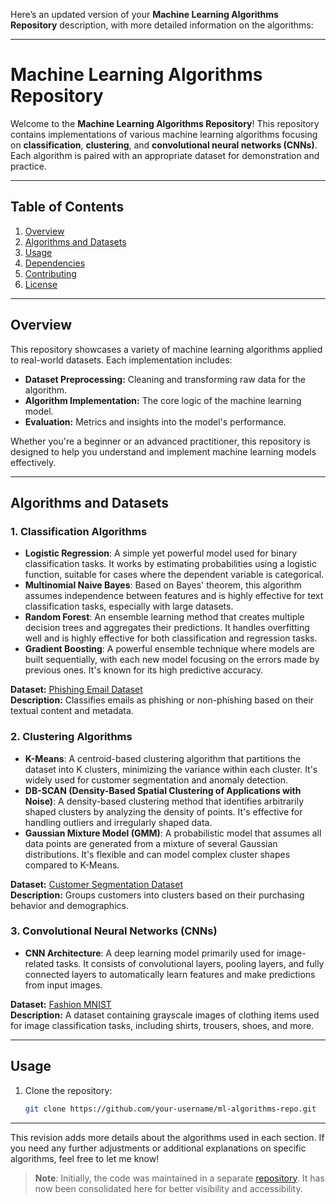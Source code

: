 Here’s an updated version of your **Machine Learning Algorithms Repository** description, with more detailed information on the algorithms:


---

# **Machine Learning Algorithms Repository**

Welcome to the **Machine Learning Algorithms Repository**! This repository contains implementations of various machine learning algorithms focusing on **classification**, **clustering**, and **convolutional neural networks (CNNs)**. Each algorithm is paired with an appropriate dataset for demonstration and practice.

---

## Table of Contents
1. [Overview](#overview)
2. [Algorithms and Datasets](#algorithms-and-datasets)
3. [Usage](#usage)
4. [Dependencies](#dependencies)
5. [Contributing](#contributing)
6. [License](#license)

---

## Overview

This repository showcases a variety of machine learning algorithms applied to real-world datasets. Each implementation includes:
- **Dataset Preprocessing:** Cleaning and transforming raw data for the algorithm.
- **Algorithm Implementation:** The core logic of the machine learning model.
- **Evaluation:** Metrics and insights into the model's performance.

Whether you're a beginner or an advanced practitioner, this repository is designed to help you understand and implement machine learning models effectively.

---

## Algorithms and Datasets

### 1. **Classification Algorithms**
- **Logistic Regression**: A simple yet powerful model used for binary classification tasks. It works by estimating probabilities using a logistic function, suitable for cases where the dependent variable is categorical.
- **Multinomial Naive Bayes**: Based on Bayes' theorem, this algorithm assumes independence between features and is highly effective for text classification tasks, especially with large datasets.
- **Random Forest**: An ensemble learning method that creates multiple decision trees and aggregates their predictions. It handles overfitting well and is highly effective for both classification and regression tasks.
- **Gradient Boosting**: A powerful ensemble technique where models are built sequentially, with each new model focusing on the errors made by previous ones. It's known for its high predictive accuracy.
  
**Dataset:** [Phishing Email Dataset](https://www.kaggle.com/datasets/naserabdullahalam/phishing-email-dataset)  
**Description:** Classifies emails as phishing or non-phishing based on their textual content and metadata.

### 2. **Clustering Algorithms**
- **K-Means**: A centroid-based clustering algorithm that partitions the dataset into K clusters, minimizing the variance within each cluster. It's widely used for customer segmentation and anomaly detection.
- **DB-SCAN (Density-Based Spatial Clustering of Applications with Noise)**: A density-based clustering method that identifies arbitrarily shaped clusters by analyzing the density of points. It's effective for handling outliers and irregularly shaped data.
- **Gaussian Mixture Model (GMM)**: A probabilistic model that assumes all data points are generated from a mixture of several Gaussian distributions. It's flexible and can model complex cluster shapes compared to K-Means.
  
**Dataset:** [Customer Segmentation Dataset](https://www.kaggle.com/datasets/datascientistanna/customers-dataset)  
**Description:** Groups customers into clusters based on their purchasing behavior and demographics.

### 3. **Convolutional Neural Networks (CNNs)**
- **CNN Architecture**: A deep learning model primarily used for image-related tasks. It consists of convolutional layers, pooling layers, and fully connected layers to automatically learn features and make predictions from input images.
  
**Dataset:** [Fashion MNIST](https://www.kaggle.com/datasets/zalando-research/fashionmnist)  
**Description:** A dataset containing grayscale images of clothing items used for image classification tasks, including shirts, trousers, shoes, and more.

---

## Usage

1. Clone the repository:
   ```bash
   git clone https://github.com/your-username/ml-algorithms-repo.git
   ```

---

This revision adds more details about the algorithms used in each section. If you need any further adjustments or additional explanations on specific algorithms, feel free to let me know!



> **Note**: Initially, the code was maintained in a separate [repository](https://github.com/orgs/CSE-5160/repositories). It has now been consolidated here for better visibility and accessibility.

